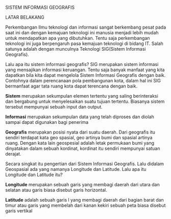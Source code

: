 SISTEM INFORMASI GEOGRAFIS

LATAR BELAKANG

Perkembangan Ilmu teknologi dan informasi sangat berkembang pesat pada saat ini dan dengan kemajuan teknologi ini manusia menjadi lebih mudah untuk mendapatkan apa yang dibutuhkan. Tentu saja perkembangan teknologi ini juga berpengaruh pasa kemajuan teknologi di bidang IT. Salah satunya adalah dengan munculnya Teknologi SIG(Sistem Informasi Geografis).

Lalu apa itu sistem informasi geografis? SIG merupakan sistem informasi yang mensajikan informasi keruangan. Tentu saja banyak manfaat yang kita dapatkan bila kita dapat mengelola Sistem Informasi Geografis dengan baik. Contohnya dalam perencanaan pola pembangunan kota, dalam hal ini SIG bermanfaat agar tata ruang kota dapat terencana dengan baik.

**Sistem** merupakan sekumpulan elemen tertentu yang saling berinteraksi dan bergabung untuk menyelesaikan suatu tujuan tertentu. Biasanya sistem tersebut mempunyai sebuah input dan output.

**Informasi** merupakan sekumpulan data yang telah diproses dan diolah sampai dapat digunakan bagi penerima

**Geografis** merupakan posisi nyata dari suatu daerah. Dari geografis itu sendiri terdapat kata geo spasial, geo artinya bumi dan spasial artinya ruang. Dengan kata lain geospesial adalah letak permukaan bumi yang dinyatakan dalam sebuah kordinat, kordinat itu sendiri mempunyai satuan derajat.

Secara singkat itu pengertian dari Sistem Informasi Geografis. Lalu didalam Geospasial ada yang namanya Longitude dan Latitude. Lalu apa itu Longitude dan Latitude itu?

**Longitude** merupakan sebuah garis yang membagi daerah dari utara dan selatan atau garis biasa disebut garis horizontal.

**Latitude** adalah sebuah garis l yang membagi daerah dari bagian barat dan timur atau garis yang membelah dari kanan kekiri sebuah peta biasa disebut garis vertikal
